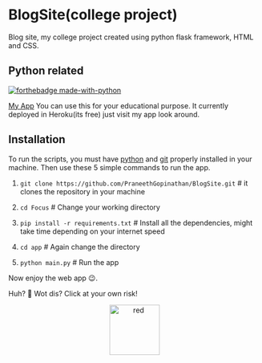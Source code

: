 # BlogSite(college project)
Blog site, my college project created using python flask framework, HTML and CSS.

## Python related
[![forthebadge made-with-python](http://ForTheBadge.com/images/badges/made-with-python.svg)](https://www.python.org/)

[My App](https://mrchathan.herokuapp.com/)
  You can use this for your educational purpose. It currently deployed in Heroku(its free) just visit my app look around. 

## Installation


To run the scripts, you must have [python](https://www.python.org/downloads/) and [git](https://git-scm.com/downloads) properly installed in your machine. Then use these 5 simple commands to run the app.


1. `git clone https://github.com/PraneethGopinathan/BlogSite.git` # it clones the repository in your machine

2. `cd Focus` # Change your working directory

3. `pip install -r requirements.txt` # Install all the dependencies, might take time depending on your internet speed

4. `cd app` # Again change the directory

5. `python main.py` # Run the app

Now enjoy the web app 😉.


Huh? 🤨 Wot dis? Click at your own risk!

<div align="center">
    <a href="https://youtu.be/Hr_9b-Lt-pk?t=12s"> <img src="https://www.flaticon.com/svg/static/icons/svg/3325/3325082.svg" height=100 width=100 alt="red" style="align:center"> </a>
</div>

